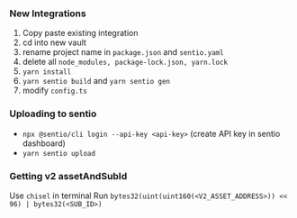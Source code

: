 ### New Integrations


1. Copy paste existing integration
2. cd into new vault
3. rename project name in `package.json` and `sentio.yaml`
4. delete all `node_modules, package-lock.json, yarn.lock`
5. `yarn install`
6. `yarn sentio build` and `yarn sentio gen`
7. modify `config.ts`


### Uploading to sentio
- `npx @sentio/cli login --api-key <api-key>` (create API key in sentio dashboard)
- `yarn sentio upload`

### Getting v2 assetAndSubId
Use `chisel` in terminal
Run `bytes32(uint(uint160(<V2_ASSET_ADDRESS>)) << 96) | bytes32(<SUB_ID>)` 

